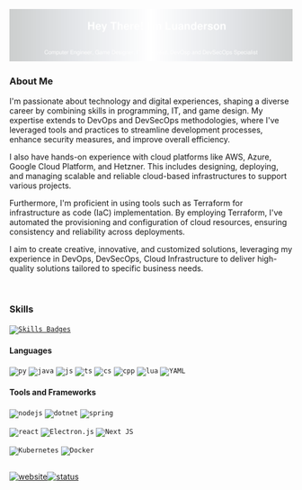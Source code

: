 <a align="center">![banner](assets/banner.svg)</a>

### About Me

<!-- <img align="right" alt="AI Generated Image" src="https://th.bing.com/th/id/OIG3.u6qGpBx7w1ALaytkDprs?w=1024&h=1024&rs=1&pid=ImgDetMain" width="400" /> -->


I'm passionate about technology and digital experiences, shaping a diverse career by combining skills in programming, IT, and game design. My expertise extends to DevOps and DevSecOps methodologies, where I've leveraged tools and practices to streamline development processes, enhance security measures, and improve overall efficiency.

I also have hands-on experience with cloud platforms like AWS, Azure, Google Cloud Platform, and Hetzner. This includes designing, deploying, and managing scalable and reliable cloud-based infrastructures to support various projects.
  
Furthermore, I'm proficient in using tools such as Terraform for infrastructure as code (IaC) implementation. By employing Terraform, I've automated the provisioning and configuration of cloud resources, ensuring consistency and reliability across deployments.

I aim to create creative, innovative, and customized solutions, leveraging my experience in DevOps, DevSecOps, Cloud Infrastructure to deliver high-quality solutions tailored to specific business needs.

<br />
<!-- <p align="right"><code>Content Credentials © 2024 Microsof
Generated with AI ∙ March 17, 2024 at 5:36 PM</code></p> -->

### Skills 
<a href="SKILS.md"><code>![Skills Badges](https://img.shields.io/badge/For_full_skills_list_follow_this_Link-blue?style=for-the-badge)</code></a>
#### Languages

<code>![py](https://img.shields.io/badge/Python-3776AB?style=for-the-badge&logo=python&logoColor=yellow)</code>
<code>![java](https://img.shields.io/badge/Java-fff?style=for-the-badge&logo=openjdk&logoColor=red)</code>
<code>![js](https://img.shields.io/badge/JavaScript-F7DF1E?style=for-the-badge&logo=javascript&logoColor=black)</code>
<code>![ts](https://img.shields.io/badge/TypeScript-007ACC?style=for-the-badge&logo=typescript&logoColor=white)</code>
<code>![cs](https://img.shields.io/badge/C%23-purple?style=for-the-badge&logo=C%23&logoColor=white)</code>
<code>![cpp](https://img.shields.io/badge/C%2B%2B-00599C?style=for-the-badge&logo=c%2B%2B&logoColor=white)</code>
<code>![lua](https://img.shields.io/badge/Lua-2C2D72?style=for-the-badge&logo=lua&logoColor=white)</code>
<code>![YAML](https://img.shields.io/badge/yaml-%23ffffff.svg?style=for-the-badge&logo=yaml&logoColor=151515)</code>

#### Tools and Frameworks
<code>![nodejs](https://img.shields.io/badge/Node.js-43853D?style=for-the-badge&logo=node.js&logoColor=white)</code>
<code>![dotnet](https://img.shields.io/badge/.NET-5C2D91?style=for-the-badge&logo=.net&logoColor=white)</code>
<code>![spring](https://img.shields.io/badge/Spring-6DB33F?style=for-the-badge&logo=spring&logoColor=white)</code>

<code>![react](https://img.shields.io/badge/React-20232A?style=for-the-badge&logo=react&logoColor=61DAFB)</code>
<code>![Electron.js](https://img.shields.io/badge/Electron-191970?style=for-the-badge&logo=Electron&logoColor=white)</code>
<code>![Next JS](https://img.shields.io/badge/Next-black?style=for-the-badge&logo=next.js&logoColor=white)</code>

<code>![Kubernetes](https://img.shields.io/badge/kubernetes-%23326ce5.svg?style=for-the-badge&logo=kubernetes&logoColor=white)</code>
<code>![Docker](https://img.shields.io/badge/docker-%230db7ed.svg?style=for-the-badge&logo=docker&logoColor=white)</code>


##
<a href='https://luanderson.dev.br' target='__blak'>![website](https://img.shields.io/badge/luanderson.dev.br-%230db7ed.svg?style=for-the-badge)![status](https://img.shields.io/website-up-down-green-red/https/luanderson.dev.br?style=for-the-badge)</a>

